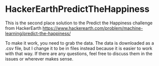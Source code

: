 # HackerEarthPredictTheHappiness
This is the second place solution to the Predict the Happiness challenge from HackerEarth
https://www.hackerearth.com/problem/machine-learning/predict-the-happiness/

To make it work, you need to grab the data.  The data is downloaded as a .csv file, but I change it to be in files instead because it is easier to work with that way.  If there are any questions, feel free to discuss them in the issues or wherever makes sense. 
